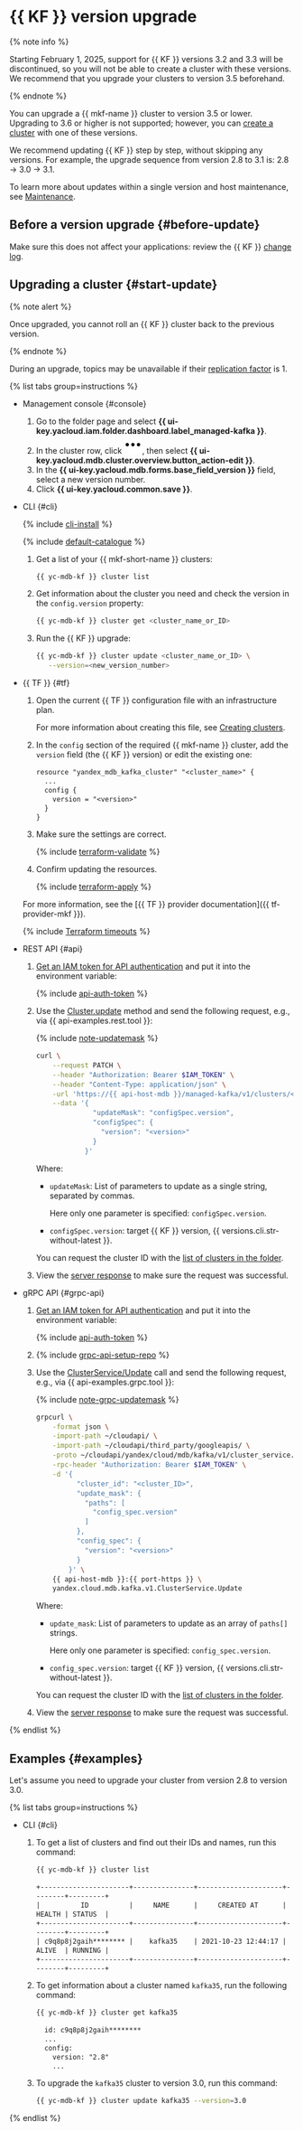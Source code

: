 # {{ KF }} version upgrade


{% note info %}

Starting February 1, 2025, support for {{ KF }} versions 3.2 and 3.3 will be discontinued, so you will not be able to create a cluster with these versions. We recommend that you upgrade your clusters to version 3.5 beforehand.

{% endnote %}


You can upgrade a {{ mkf-name }} cluster to version 3.5 or lower. Upgrading to 3.6 or higher is not supported; however, you can [create a cluster](cluster-create.md#create-cluster) with one of these versions.

We recommend updating {{ KF }} step by step, without skipping any versions. For example, the upgrade sequence from version 2.8 to 3.1 is: 2.8 → 3.0 → 3.1.

To learn more about updates within a single version and host maintenance, see [Maintenance](../concepts/maintenance.md).

## Before a version upgrade {#before-update}

Make sure this does not affect your applications: review the {{ KF }} [change log](https://kafka.apache.org/downloads).

## Upgrading a cluster {#start-update}

{% note alert %}

Once upgraded, you cannot roll an {{ KF }} cluster back to the previous version.

{% endnote %}

During an upgrade, topics may be unavailable if their [replication factor](../concepts/settings-list.md#settings-topic-replication-factor) is 1.

{% list tabs group=instructions %}

- Management console {#console}

    1. Go to the folder page and select **{{ ui-key.yacloud.iam.folder.dashboard.label_managed-kafka }}**.
    1. In the cluster row, click ![image](../../_assets/console-icons/ellipsis.svg), then select **{{ ui-key.yacloud.mdb.cluster.overview.button_action-edit }}**.
    1. In the **{{ ui-key.yacloud.mdb.forms.base_field_version }}** field, select a new version number.
    1. Click **{{ ui-key.yacloud.common.save }}**.

- CLI {#cli}

    {% include [cli-install](../../_includes/cli-install.md) %}

    {% include [default-catalogue](../../_includes/default-catalogue.md) %}

    1. Get a list of your {{ mkf-short-name }} clusters:

        ```bash
        {{ yc-mdb-kf }} cluster list
        ```

    1. Get information about the cluster you need and check the version in the `config.version` property:

        ```bash
        {{ yc-mdb-kf }} cluster get <cluster_name_or_ID>
        ```

    1. Run the {{ KF }} upgrade:

        ```bash
        {{ yc-mdb-kf }} cluster update <cluster_name_or_ID> \
           --version=<new_version_number>
        ```

- {{ TF }} {#tf}

    1. Open the current {{ TF }} configuration file with an infrastructure plan.

        For more information about creating this file, see [Creating clusters](cluster-create.md).

    1. In the `config` section of the required {{ mkf-name }} cluster, add the `version` field (the {{ KF }} version) or edit the existing one:

        ```hcl
        resource "yandex_mdb_kafka_cluster" "<cluster_name>" {
          ...
          config {
            version = "<version>"
          }
        }
        ```

    1. Make sure the settings are correct.

        {% include [terraform-validate](../../_includes/mdb/terraform/validate.md) %}

    1. Confirm updating the resources.

        {% include [terraform-apply](../../_includes/mdb/terraform/apply.md) %}

    For more information, see the [{{ TF }} provider documentation]({{ tf-provider-mkf }}).

    {% include [Terraform timeouts](../../_includes/mdb/mkf/terraform/cluster-timeouts.md) %}

- REST API {#api}

    1. [Get an IAM token for API authentication](../api-ref/authentication.md) and put it into the environment variable:

        {% include [api-auth-token](../../_includes/mdb/api-auth-token.md) %}

    1. Use the [Cluster.update](../api-ref/Cluster/update.md) method and send the following request, e.g., via {{ api-examples.rest.tool }}:

        {% include [note-updatemask](../../_includes/note-api-updatemask.md) %}

        ```bash
        curl \
            --request PATCH \
            --header "Authorization: Bearer $IAM_TOKEN" \
            --header "Content-Type: application/json" \
            -url 'https://{{ api-host-mdb }}/managed-kafka/v1/clusters/<cluster_ID>' \
            --data '{
                      "updateMask": "configSpec.version",
                      "configSpec": {
                        "version": "<version>"
                      }
                    }'
        ```

        Where:

        * `updateMask`: List of parameters to update as a single string, separated by commas.

          Here only one parameter is specified: `configSpec.version`.

        * `configSpec.version`: target {{ KF }} version, {{ versions.cli.str-without-latest }}.

       You can request  the cluster ID with the [list of clusters in the folder](./cluster-list.md#list-clusters).

    1. View the [server response](../api-ref/Cluster/update.md#yandex.cloud.operation.Operation) to make sure the request was successful.

- gRPC API {#grpc-api}

    1. [Get an IAM token for API authentication](../api-ref/authentication.md) and put it into the environment variable:

        {% include [api-auth-token](../../_includes/mdb/api-auth-token.md) %}

    1. {% include [grpc-api-setup-repo](../../_includes/mdb/grpc-api-setup-repo.md) %}

    1. Use the [ClusterService/Update](../api-ref/grpc/Cluster/update.md) call and send the following request, e.g., via {{ api-examples.grpc.tool }}:

        {% include [note-grpc-updatemask](../../_includes/note-grpc-api-updatemask.md) %}

        ```bash
        grpcurl \
            -format json \
            -import-path ~/cloudapi/ \
            -import-path ~/cloudapi/third_party/googleapis/ \
            -proto ~/cloudapi/yandex/cloud/mdb/kafka/v1/cluster_service.proto \
            -rpc-header "Authorization: Bearer $IAM_TOKEN" \
            -d '{
                  "cluster_id": "<cluster_ID>",
                  "update_mask": {
                    "paths": [
                      "config_spec.version"
                    ]
                  },
                  "config_spec": {
                    "version": "<version>"
                  }
                }' \
            {{ api-host-mdb }}:{{ port-https }} \
            yandex.cloud.mdb.kafka.v1.ClusterService.Update
        ```

        Where:

        * `update_mask`: List of parameters to update as an array of `paths[]` strings.

          Here only one parameter is specified: `config_spec.version`.

        * `config_spec.version`: target {{ KF }} version, {{ versions.cli.str-without-latest }}.

        You can request  the cluster ID with the [list of clusters in the folder](./cluster-list.md#list-clusters).

    1. View the [server response](../api-ref/grpc/Cluster/update.md#yandex.cloud.operation.Operation) to make sure the request was successful.

{% endlist %}

## Examples {#examples}

Let's assume you need to upgrade your cluster from version 2.8 to version 3.0.

{% list tabs group=instructions %}

- CLI {#cli}

    1. To get a list of clusters and find out their IDs and names, run this command:

        ```bash
        {{ yc-mdb-kf }} cluster list
        ```

        ```text
        +----------------------+---------------+---------------------+--------+---------+
        |          ID          |     NAME      |     CREATED AT      | HEALTH | STATUS  |
        +----------------------+---------------+---------------------+--------+---------+
        | c9q8p8j2gaih******** |    kafka35    | 2021-10-23 12:44:17 | ALIVE  | RUNNING |
        +----------------------+---------------+---------------------+--------+---------+
        ```

    1. To get information about a cluster named `kafka35`, run the following command:

        ```bash
        {{ yc-mdb-kf }} cluster get kafka35
        ```

        ```text
          id: c9q8p8j2gaih********
          ...
          config:
            version: "2.8"
            ...
        ```

    1. To upgrade the `kafka35` cluster to version 3.0, run this command:

        ```bash
        {{ yc-mdb-kf }} cluster update kafka35 --version=3.0
        ```

{% endlist %}
